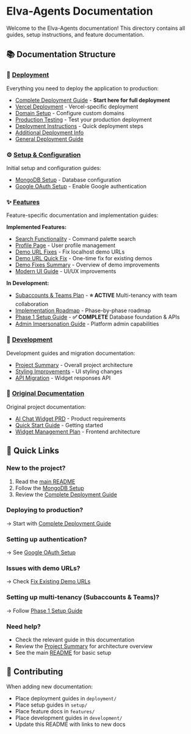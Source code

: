 # Elva-Agents Documentation

Welcome to the Elva-Agents documentation! This directory contains all guides, setup instructions, and feature documentation.

## 📚 Documentation Structure

### 🚀 [Deployment](./deployment/)
Everything you need to deploy the application to production:
- [Complete Deployment Guide](./deployment/COMPLETE_DEPLOYMENT_GUIDE.md) - **Start here for full deployment**
- [Vercel Deployment](./deployment/VERCEL_DEPLOYMENT_GUIDE.md) - Vercel-specific deployment
- [Domain Setup](./deployment/DOMAIN_SETUP_GUIDE.md) - Configure custom domains
- [Production Testing](./deployment/PRODUCTION_TESTING_GUIDE.md) - Test your production deployment
- [Deployment Instructions](./deployment/DEPLOYMENT_INSTRUCTIONS.md) - Quick deployment steps
- [Additional Deployment Info](./deployment/DEPLOYMENT.md)
- [General Deployment Guide](./deployment/DEPLOYMENT_GUIDE.md)

### ⚙️ [Setup & Configuration](./setup/)
Initial setup and configuration guides:
- [MongoDB Setup](./setup/MONGODB_SETUP_GUIDE.md) - Database configuration
- [Google OAuth Setup](./setup/GOOGLE_OAUTH_SETUP.md) - Enable Google authentication

### ✨ [Features](./features/)
Feature-specific documentation and implementation guides:

**Implemented Features:**
- [Search Functionality](./features/SEARCH_FUNCTIONALITY_SUMMARY.md) - Command palette search
- [Profile Page](./features/PROFILE_PAGE_SUMMARY.md) - User profile management
- [Demo URL Fixes](./features/FIX_DEMO_URLS.md) - Fix localhost demo URLs
- [Demo URL Quick Fix](./features/FIX_EXISTING_DEMO_URLS.md) - One-time fix for existing demos
- [Demo Fixes Summary](./features/DEMO_FIXES_SUMMARY.md) - Overview of demo improvements
- [Modern UI Guide](./features/MODERN_UI_GUIDE.md) - UI/UX improvements

**In Development:**
- [Subaccounts & Teams Plan](./features/SUBACCOUNTS_AND_TEAMS_PLAN.md) - **⭐ ACTIVE** Multi-tenancy with team collaboration
- [Implementation Roadmap](./features/SUBACCOUNTS_ROADMAP.md) - Phase-by-phase roadmap
- [Phase 1 Setup Guide](./features/PHASE_1_SETUP_GUIDE.md) - **✅ COMPLETE** Database foundation & APIs
- [Admin Impersonation Guide](./features/ADMIN_IMPERSONATION_GUIDE.md) - Platform admin capabilities

### 🔧 [Development](./development/)
Development guides and migration documentation:
- [Project Summary](./development/PROJECT-SUMMARY.md) - Overall project architecture
- [Styling Improvements](./development/STYLING-IMPROVEMENTS.md) - UI styling changes
- [API Migration](./development/RESPONSES-API-MIGRATION.md) - Widget responses API

### 📖 [Original Documentation](../documents/)
Original project documentation:
- [AI Chat Widget PRD](../documents/AI_Chat_Widget_PRD.md) - Product requirements
- [Quick Start Guide](../documents/QUICK-START-GUIDE.md) - Getting started
- [Widget Management Plan](../documents/WIDGET-MANAGEMENT-FRONTEND-PLAN.md) - Frontend architecture

## 🎯 Quick Links

### New to the project?
1. Read the [main README](../README.md)
2. Follow the [MongoDB Setup](./setup/MONGODB_SETUP_GUIDE.md)
3. Review the [Complete Deployment Guide](./deployment/COMPLETE_DEPLOYMENT_GUIDE.md)

### Deploying to production?
→ Start with [Complete Deployment Guide](./deployment/COMPLETE_DEPLOYMENT_GUIDE.md)

### Setting up authentication?
→ See [Google OAuth Setup](./setup/GOOGLE_OAUTH_SETUP.md)

### Issues with demo URLs?
→ Check [Fix Existing Demo URLs](./features/FIX_EXISTING_DEMO_URLS.md)

### Setting up multi-tenancy (Subaccounts & Teams)?
→ Follow [Phase 1 Setup Guide](./features/PHASE_1_SETUP_GUIDE.md)

### Need help?
- Check the relevant guide in this documentation
- Review the [Project Summary](./development/PROJECT-SUMMARY.md) for architecture overview
- See the main [README](../README.md) for basic setup

## 📝 Contributing

When adding new documentation:
- Place deployment guides in `deployment/`
- Place setup guides in `setup/`
- Place feature docs in `features/`
- Place development guides in `development/`
- Update this README with links to new docs


